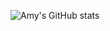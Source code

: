 ![Amy's GitHub stats](https://github-readme-stats.vercel.app/api?username=aeposten&show_icons=true&theme=prussian)
